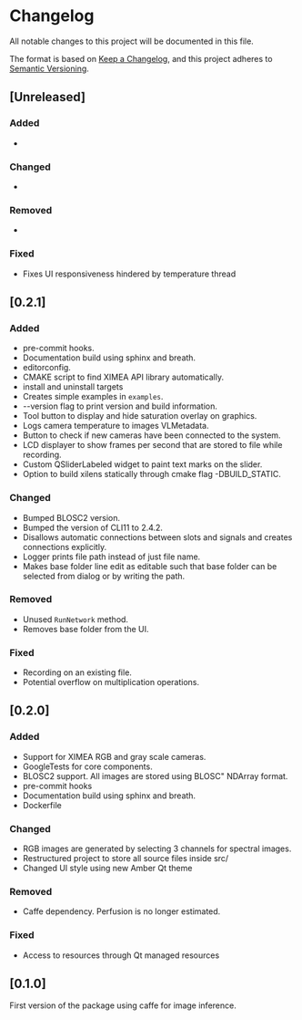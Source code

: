 # Changelog

All notable changes to this project will be documented in this file.

The format is based on [Keep a Changelog](https://keepachangelog.com/en/1.0.0/),
and this project adheres to [Semantic Versioning](https://semver.org/spec/v2.0.0.html).

## [Unreleased]

### Added

-

### Changed

-

### Removed

-

### Fixed

- Fixes UI responsiveness hindered by temperature thread

## [0.2.1]

### Added

- pre-commit hooks.
- Documentation build using sphinx and breath.
- editorconfig.
- CMAKE script to find XIMEA API library automatically.
- install and uninstall targets
- Creates simple examples in `examples`.
- --version flag to print version and build information.
- Tool button to display and hide saturation overlay on graphics.
- Logs camera temperature to images VLMetadata.
- Button to check if new cameras have been connected to the system.
- LCD displayer to show frames per second that are stored to file while recording.
- Custom QSliderLabeled widget to paint text marks on the slider.
- Option to build xilens statically through cmake flag -DBUILD_STATIC.

### Changed

- Bumped BLOSC2 version.
- Bumped the version of CLI11 to 2.4.2.
- Disallows automatic connections between slots and signals and creates connections explicitly.
- Logger prints file path instead of just file name.
- Makes base folder line edit as editable such that base folder can be selected from dialog or by writing the path.

### Removed

- Unused `RunNetwork` method.
- Removes base folder from the UI.

### Fixed

- Recording on an existing file.
- Potential overflow on multiplication operations.

## [0.2.0]

### Added

- Support for XIMEA RGB and gray scale cameras.
- GoogleTests for core components.
- BLOSC2 support. All images are stored using BLOSC" NDArray format.
- pre-commit hooks
- Documentation build using sphinx and breath.
- Dockerfile

### Changed

- RGB images are generated by selecting 3 channels for spectral images.
- Restructured project to store all source files inside src/
- Changed UI style using new Amber Qt theme

### Removed

- Caffe dependency. Perfusion is no longer estimated.

### Fixed

- Access to resources through Qt managed resources

## [0.1.0]
First version of the package using caffe for image inference.

